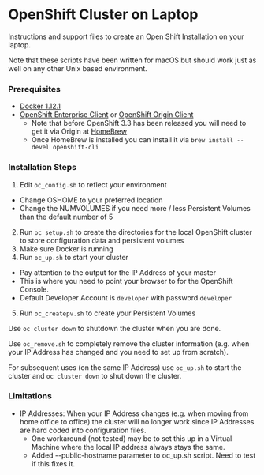 # OpenShift Cluster on Laptop

Instructions and support files to create an Open Shift Installation on your laptop.

Note that these scripts have been written for macOS but should work just as well on any other Unix based environment.

### Prerequisites

- [Docker 1.12.1](https://www.docker.com/products/docker)
- [OpenShift Enterprise Client](https://access.redhat.com/downloads/content/290) or [OpenShift Origin Client](https://github.com/openshift/origin/releases)
  - Note that before OpenShift 3.3 has been released you will need to get it via Origin at [HomeBrew](http://brew.sh)
  - Once HomeBrew is installed you can install it via `brew install --devel openshift-cli`

### Installation Steps

1. Edit `oc_config.sh` to reflect your environment
  - Change OSHOME to your preferred location
  - Change the NUMVOLUMES if you need more / less Persistent Volumes than the default number of 5
2. Run `oc_setup.sh` to create the directories for the local OpenShift cluster to store configuration data and persistent volumes
3. Make sure Docker is running
4. Run `oc_up.sh` to start your cluster
  - Pay attention to the output for the IP Address of your master
  - This is where you need to point your browser to for the OpenShift Console.
  - Default Developer Account is `developer` with password `developer`
5. Run `oc_createpv.sh` to create your Persistent Volumes

Use `oc cluster down` to shutdown the cluster when you are done.

Use `oc_remove.sh` to completely remove the cluster information (e.g. when your IP Address has changed and you need to set up from scratch).

For subsequent uses (on the same IP Address) use `oc_up.sh` to start the cluster and `oc cluster down` to shut down the cluster.

### Limitations

- IP Addresses: When your IP Address changes (e.g. when moving from home office to office) the cluster will no longer work since IP Addresses are hard coded into configuration files.
  - One workaround (not tested) may be to set this up in a Virtual Machine where the local IP address always stays the same.
  - Added --public-hostname parameter to oc_up.sh script. Need to test if this fixes it.
